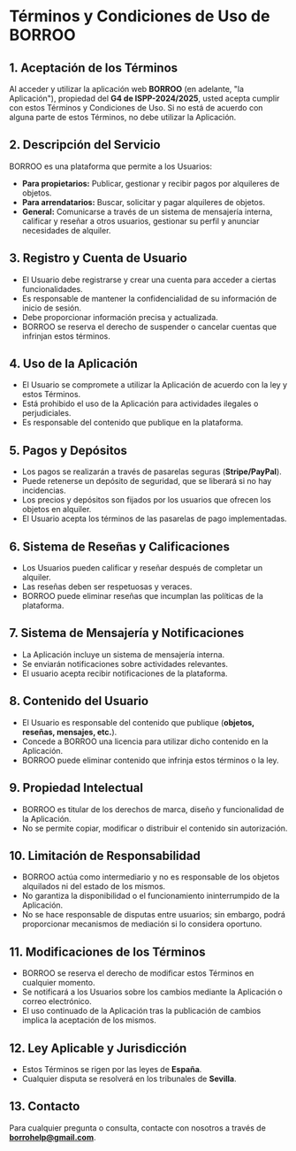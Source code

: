 # Términos y Condiciones de Uso de BORROO

## 1. Aceptación de los Términos  
Al acceder y utilizar la aplicación web **BORROO** (en adelante, "la Aplicación"), propiedad del **G4 de ISPP-2024/2025**, usted acepta cumplir con estos Términos y Condiciones de Uso. Si no está de acuerdo con alguna parte de estos Términos, no debe utilizar la Aplicación.  

## 2. Descripción del Servicio  
BORROO es una plataforma que permite a los Usuarios:  

- **Para propietarios:** Publicar, gestionar y recibir pagos por alquileres de objetos.  
- **Para arrendatarios:** Buscar, solicitar y pagar alquileres de objetos.  
- **General:** Comunicarse a través de un sistema de mensajería interna, calificar y reseñar a otros usuarios, gestionar su perfil y anunciar necesidades de alquiler.  

## 3. Registro y Cuenta de Usuario  

- El Usuario debe registrarse y crear una cuenta para acceder a ciertas funcionalidades.  
- Es responsable de mantener la confidencialidad de su información de inicio de sesión.  
- Debe proporcionar información precisa y actualizada.  
- BORROO se reserva el derecho de suspender o cancelar cuentas que infrinjan estos términos.  

## 4. Uso de la Aplicación  

- El Usuario se compromete a utilizar la Aplicación de acuerdo con la ley y estos Términos.  
- Está prohibido el uso de la Aplicación para actividades ilegales o perjudiciales.  
- Es responsable del contenido que publique en la plataforma.  

## 5. Pagos y Depósitos  

- Los pagos se realizarán a través de pasarelas seguras (**Stripe/PayPal**).  
- Puede retenerse un depósito de seguridad, que se liberará si no hay incidencias.  
- Los precios y depósitos son fijados por los usuarios que ofrecen los objetos en alquiler.  
- El Usuario acepta los términos de las pasarelas de pago implementadas.  

## 6. Sistema de Reseñas y Calificaciones  

- Los Usuarios pueden calificar y reseñar después de completar un alquiler.  
- Las reseñas deben ser respetuosas y veraces.  
- BORROO puede eliminar reseñas que incumplan las políticas de la plataforma.  

## 7. Sistema de Mensajería y Notificaciones  

- La Aplicación incluye un sistema de mensajería interna.  
- Se enviarán notificaciones sobre actividades relevantes.  
- El usuario acepta recibir notificaciones de la plataforma.  

## 8. Contenido del Usuario  

- El Usuario es responsable del contenido que publique (**objetos, reseñas, mensajes, etc.**).  
- Concede a BORROO una licencia para utilizar dicho contenido en la Aplicación.  
- BORROO puede eliminar contenido que infrinja estos términos o la ley.  

## 9. Propiedad Intelectual  

- BORROO es titular de los derechos de marca, diseño y funcionalidad de la Aplicación.  
- No se permite copiar, modificar o distribuir el contenido sin autorización.  

## 10. Limitación de Responsabilidad  

- BORROO actúa como intermediario y no es responsable de los objetos alquilados ni del estado de los mismos.  
- No garantiza la disponibilidad o el funcionamiento ininterrumpido de la Aplicación.  
- No se hace responsable de disputas entre usuarios; sin embargo, podrá proporcionar mecanismos de mediación si lo considera oportuno.  

## 11. Modificaciones de los Términos  

- BORROO se reserva el derecho de modificar estos Términos en cualquier momento.  
- Se notificará a los Usuarios sobre los cambios mediante la Aplicación o correo electrónico.  
- El uso continuado de la Aplicación tras la publicación de cambios implica la aceptación de los mismos.  

## 12. Ley Aplicable y Jurisdicción  

- Estos Términos se rigen por las leyes de **España**.  
- Cualquier disputa se resolverá en los tribunales de **Sevilla**.  

## 13. Contacto  
Para cualquier pregunta o consulta, contacte con nosotros a través de **borrohelp@gmail.com**.  
